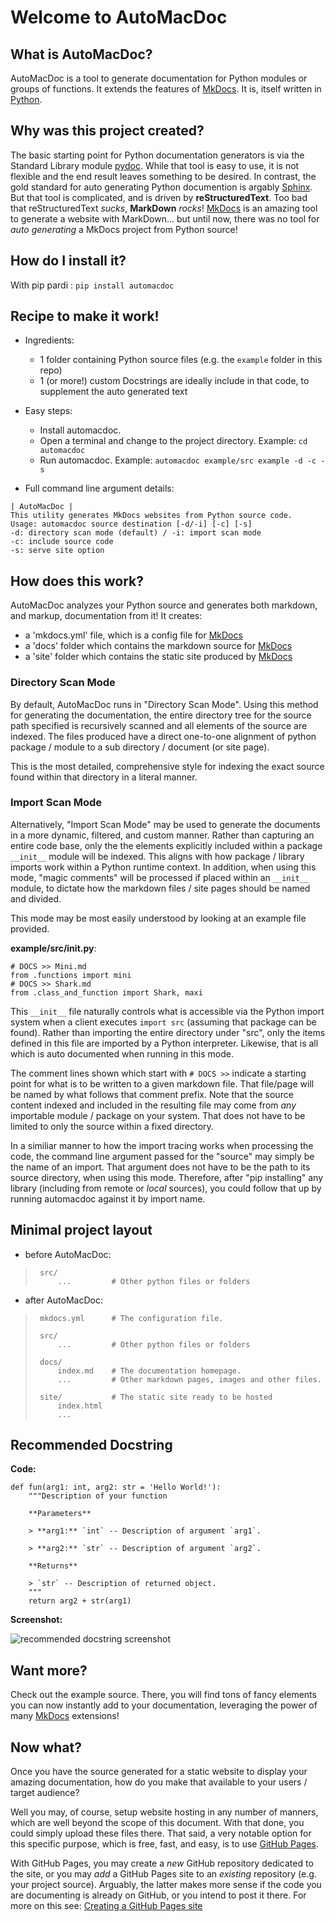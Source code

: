 # Welcome to AutoMacDoc

## What is AutoMacDoc?
AutoMacDoc is a tool to generate documentation for Python modules or groups
of functions. It extends the features of [MkDocs](https://mkdocs.org).  It is,
itself written in [Python](https://python.org).

## Why was this project created?

The basic starting point for Python documentation generators is via the 
Standard Library module [pydoc](https://docs.python.org/3/library/pydoc.html).
While that tool is easy to use, it is not flexible and the end result leaves something
to be desired. In contrast, the gold standard for auto generating Python documention is
argably [Sphinx](https://www.sphinx-doc.org/). But that tool is complicated, and is 
driven by **reStructuredText**.  Too bad that reStructuredText *sucks*, **MarkDown** *rocks*!
[MkDocs](https://mkdocs.org) is an amazing tool to generate a website with MarkDown...
but until now, there was no tool for *auto generating* a MkDocs project from Python source!

## How do I install it?
With pip pardi : `pip install automacdoc`

## Recipe to make it work!
  - Ingredients:
    - 1 folder containing Python source files (e.g. the `example` folder in this repo)
    - 1 (or more!) custom Docstrings are ideally include in that code, to supplement the auto generated text

  - Easy steps:
    - Install automacdoc.
    - Open a terminal and change to the project directory. Example: `cd automacdoc`
    - Run automacdoc. Example: `automacdoc example/src example -d -c -s`
    
  - Full command line argument details:

```
| AutoMacDoc |
This utility generates MkDocs websites from Python source code.
Usage: automacdoc source destination [-d/-i] [-c] [-s]
-d: directory scan mode (default) / -i: import scan mode
-c: include source code
-s: serve site option
```
 
## How does this work?
AutoMacDoc analyzes your Python source and generates both markdown, and markup, documentation from it!
It creates:
  - a 'mkdocs.yml' file, which is a config file for [MkDocs](https://mkdocs.org)
  - a 'docs' folder which contains the markdown source for [MkDocs](https://mkdocs.org)
  - a 'site' folder which contains the static site produced by [MkDocs](https://mkdocs.org)

### Directory Scan Mode

By default, AutoMacDoc runs in "Directory Scan Mode". Using this method for
generating the documentation, the entire directory tree for the source path
specified is recursively scanned and all elements of the source are indexed.
The files produced have a direct one-to-one alignment of python package / module 
to a sub directory / document (or site page).

This is the most detailed, comprehensive style for indexing the exact source 
found within that directory in a literal manner.    
 
### Import Scan Mode
  
Alternatively, "Import Scan Mode" may be used to generate the documents in a
more dynamic, filtered, and custom manner.  Rather than capturing an entire 
code base, only the the elements explicitly included within a package
`__init__` module will be indexed.  This aligns with how package / library
imports work within a Python runtime context. In addition, when using this
mode, "magic comments" will be processed if placed within an `__init__` module,
to dictate how the markdown files / site pages should be named and divided.

This mode may be most easily understood by looking at an example file provided.   

**example/src/__init__.py**:

```py3
# DOCS >> Mini.md
from .functions import mini
# DOCS >> Shark.md
from .class_and_function import Shark, maxi
```

This `__init__` file naturally controls what is accessible via the Python 
import system when a client executes `import src` (assuming that package can 
be found). Rather than importing the entire directory under "src", only the 
items defined in this file are imported by a Python interpreter. Likewise, that
is all which is auto documented when running in this mode.  

The comment lines shown which start with `# DOCS >>` indicate a starting point 
for what is to be written to a given markdown file. That file/page will be named 
by what follows that comment prefix. Note that the source content indexed and 
included in the resulting file may come from *any* importable module / package 
on your system.  That does not have to be limited to only the source within a 
fixed directory.

In a similiar manner to how the import tracing works when processing the code,
the command line argument passed for the "source" may simply be the name of an 
import.  That argument does not have to be the path to its source directory, 
when using this mode. Therefore, after "pip installing" any library (including
from remote or *local* sources), you could follow that up by running automacdoc 
against it by import name.     

## Minimal project layout

  - before AutoMacDoc:

>      src/
>          ...         # Other python files or folders

  - after AutoMacDoc:

>      mkdocs.yml      # The configuration file.
>
>      src/
>          ...         # Other python files or folders
>
>      docs/
>          index.md    # The documentation homepage.
>          ...         # Other markdown pages, images and other files.
>
>      site/           # The static site ready to be hosted
>          index.html
>          ...


## Recommended Docstring
**Code:**
```py3
def fun(arg1: int, arg2: str = 'Hello World!'):
    """Description of your function

    **Parameters**

    > **arg1:** `int` -- Description of argument `arg1`.

    > **arg2:** `str` -- Description of argument `arg2`.

    **Returns**

    > `str` -- Description of returned object.
    """
    return arg2 + str(arg1)
```

**Screenshot:**

![recommended docstring screenshot](img/recommend_docstring.png)

## Want more?
Check out the example source. There, you will find tons of fancy elements you 
can now instantly add to your documentation, leveraging the power of many
[MkDocs](https://mkdocs.org) extensions!

## Now what?
Once you have the source generated for a static website to display your amazing
documentation, how do you make that available to your users / target audience?

Well you may, of course, setup website hosting in any number of manners, which
are well beyond the scope of this document. With that done, you could
simply upload these files there.  That said, a very notable option for this
specific purpose, which is free, fast, and easy, is to use
[GitHub Pages](https://pages.github.com/).

With GitHub Pages, you may create a *new* GitHub repository dedicated to the 
site, or you may *add* a GitHub Pages site to an *existing* repository (e.g. your
project source). Arguably, the latter makes more sense if the code you are 
documenting is already on GitHub, or you intend to post it there. For more on this see:
[Creating a GitHub Pages site](https://docs.github.com/en/pages/getting-started-with-github-pages/creating-a-github-pages-site#creating-your-site)
